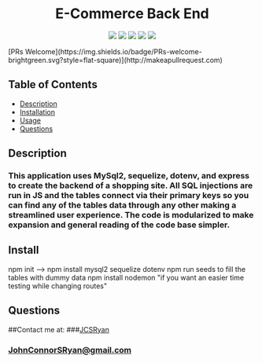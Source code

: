 <h1 align="center">E-Commerce Back End</h1>

<p align="center">
<img src="https://img.shields.io/badge/Javascript-brightgreen"/>
<img src="https://img.shields.io/badge/Mysql-red"/>
<img src="https://img.shields.io/badge/Node.js-success"/>
<img src="https://img.shields.io/badge/Sequelize-blue"/>  
<img src="https://img.shields.io/badge/Insomnia-orange"/>
</p>
[PRs Welcome](https://img.shields.io/badge/PRs-welcome-brightgreen.svg?style=flat-square)](http://makeapullrequest.com)


## Table of Contents
- [Description](#description)
- [Installation](#install)
- [Usage](#usage)
- [Questions](#questions)

## Description
### This application uses MySql2, sequelize, dotenv, and express to create the backend of a shopping site. All SQL injections are run in JS and the tables connect via their primary keys so you can find any of the tables data through any other making a streamlined user experience. The code is modularized to make expansion and general reading of the code base simpler. 

## Install
npm init  --> npm install mysql2 sequelize dotenv
npm run seeds to fill the tables with dummy data
npm install nodemon "if you want an easier time testing while changing routes"


## Questions
##Contact me at:
###[JCSRyan](https://github.com/jcsryan)
### JohnConnorSRyan@gmail.com